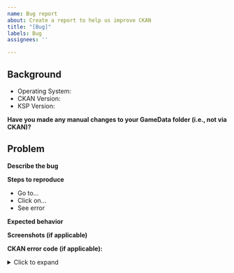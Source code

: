 ```yaml
---
name: Bug report
about: Create a report to help us improve CKAN
title: "[Bug]"
labels: Bug
assignees: ''

---
```


Background
----------
* Operating System: 
* CKAN Version: 
* KSP Version: 

**Have you made any manual changes to your GameData folder (i.e., not via CKAN)?**


Problem
-------
**Describe the bug**


**Steps to reproduce**
* Go to...
* Click on...
* See error

**Expected behavior**


**Screenshots (if applicable)**



**CKAN error code (if applicable):**<details><summary>Click to expand</summary>
```
PLACE CODE HERE !
```
</details>
